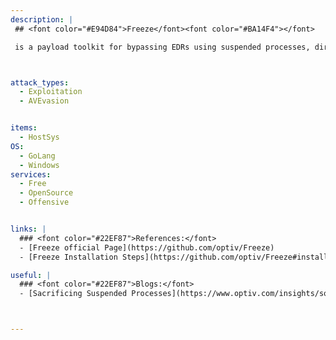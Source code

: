 ```yaml
---
description: | 
 ## <font color="#E94D84">Freeze</font><font color="#BA14F4"></font>

 is a payload toolkit for bypassing EDRs using suspended processes, direct syscalls, and alternative execution methods. Freeze is a payload creation tool used for circumventing EDR security controls to execute shellcode in a stealthy manner. Freeze utilizes multiple techniques to not only remove Userland EDR hooks, but to also execute shellcode in such a way that it circumvents other endpoint monitoring controls.



attack_types:
  - Exploitation
  - AVEvasion


items:
  - HostSys
OS:
  - GoLang
  - Windows
services:
  - Free
  - OpenSource
  - Offensive


links: |
  ### <font color="#22EF87">References:</font>
  - [Freeze official Page](https://github.com/optiv/Freeze)
  - [Freeze Installation Steps](https://github.com/optiv/Freeze#install)

useful: |
  ### <font color="#22EF87">Blogs:</font>
  - [Sacrificing Suspended Processes](https://www.optiv.com/insights/source-zero/blog/sacrificing-suspended-processes)



---
```




